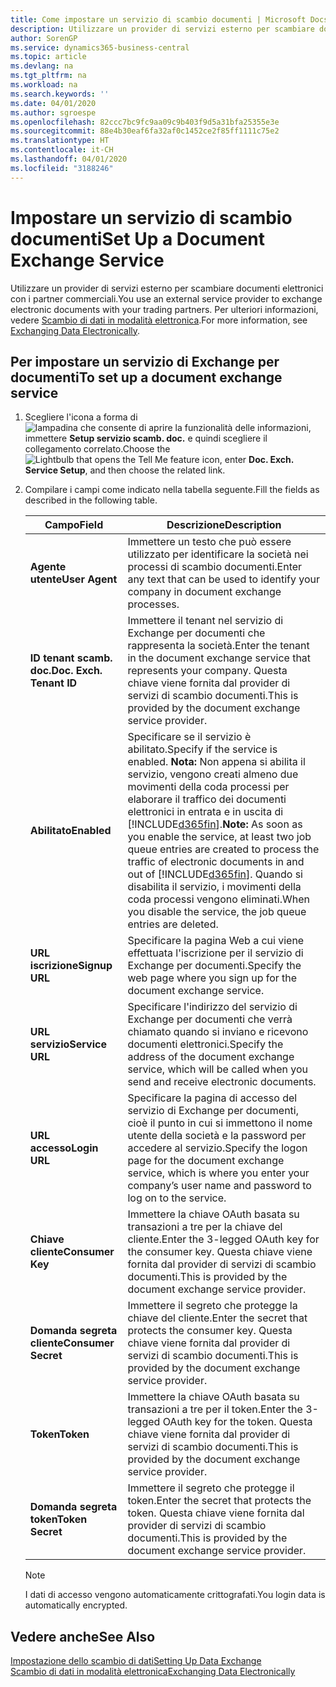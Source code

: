 ```yaml
---
title: Come impostare un servizio di scambio documenti | Microsoft Docs
description: Utilizzare un provider di servizi esterno per scambiare documenti elettronici con i partner commerciali.
author: SorenGP
ms.service: dynamics365-business-central
ms.topic: article
ms.devlang: na
ms.tgt_pltfrm: na
ms.workload: na
ms.search.keywords: ''
ms.date: 04/01/2020
ms.author: sgroespe
ms.openlocfilehash: 82ccc7bc9fc9aa09c9b403f9d5a31bfa25355e3e
ms.sourcegitcommit: 88e4b30eaf6fa32af0c1452ce2f85ff1111c75e2
ms.translationtype: HT
ms.contentlocale: it-CH
ms.lasthandoff: 04/01/2020
ms.locfileid: "3188246"
---
```

# <a name="set-up-a-document-exchange-service"></a><span data-ttu-id="46c31-103">Impostare un servizio di scambio documenti</span><span class="sxs-lookup"><span data-stu-id="46c31-103">Set Up a Document Exchange Service</span></span>
<span data-ttu-id="46c31-104">Utilizzare un provider di servizi esterno per scambiare documenti elettronici con i partner commerciali.</span><span class="sxs-lookup"><span data-stu-id="46c31-104">You use an external service provider to exchange electronic documents with your trading partners.</span></span> <span data-ttu-id="46c31-105">Per ulteriori informazioni, vedere [Scambio di dati in modalità elettronica](across-data-exchange.md).</span><span class="sxs-lookup"><span data-stu-id="46c31-105">For more information, see [Exchanging Data Electronically](across-data-exchange.md).</span></span>  

## <a name="to-set-up-a-document-exchange-service"></a><span data-ttu-id="46c31-106">Per impostare un servizio di Exchange per documenti</span><span class="sxs-lookup"><span data-stu-id="46c31-106">To set up a document exchange service</span></span>  
1. <span data-ttu-id="46c31-107">Scegliere l'icona a forma di ![lampadina che consente di aprire la funzionalità delle informazioni](media/ui-search/search_small.png "Informazioni sull'operazione che si desidera eseguire"), immettere **Setup servizio scamb. doc.** e quindi scegliere il collegamento correlato.</span><span class="sxs-lookup"><span data-stu-id="46c31-107">Choose the ![Lightbulb that opens the Tell Me feature](media/ui-search/search_small.png "Tell me what you want to do") icon, enter **Doc. Exch. Service Setup**, and then choose the related link.</span></span>  
2. <span data-ttu-id="46c31-108">Compilare i campi come indicato nella tabella seguente.</span><span class="sxs-lookup"><span data-stu-id="46c31-108">Fill the fields as described in the following table.</span></span>  

    |<span data-ttu-id="46c31-109">Campo</span><span class="sxs-lookup"><span data-stu-id="46c31-109">Field</span></span>|<span data-ttu-id="46c31-110">Descrizione</span><span class="sxs-lookup"><span data-stu-id="46c31-110">Description</span></span>|  
    |---------------------------------|---------------------------------------|  
    |<span data-ttu-id="46c31-111">**Agente utente**</span><span class="sxs-lookup"><span data-stu-id="46c31-111">**User Agent**</span></span>|<span data-ttu-id="46c31-112">Immettere un testo che può essere utilizzato per identificare la società nei processi di scambio documenti.</span><span class="sxs-lookup"><span data-stu-id="46c31-112">Enter any text that can be used to identify your company in document exchange processes.</span></span>|  
    |<span data-ttu-id="46c31-113">**ID tenant scamb. doc.**</span><span class="sxs-lookup"><span data-stu-id="46c31-113">**Doc. Exch. Tenant ID**</span></span>|<span data-ttu-id="46c31-114">Immettere il tenant nel servizio di Exchange per documenti che rappresenta la società.</span><span class="sxs-lookup"><span data-stu-id="46c31-114">Enter the tenant in the document exchange service that represents your company.</span></span> <span data-ttu-id="46c31-115">Questa chiave viene fornita dal provider di servizi di scambio documenti.</span><span class="sxs-lookup"><span data-stu-id="46c31-115">This is provided by the document exchange service provider.</span></span>|  
    |<span data-ttu-id="46c31-116">**Abilitato**</span><span class="sxs-lookup"><span data-stu-id="46c31-116">**Enabled**</span></span>|<span data-ttu-id="46c31-117">Specificare se il servizio è abilitato.</span><span class="sxs-lookup"><span data-stu-id="46c31-117">Specify if the service is enabled.</span></span> <span data-ttu-id="46c31-118">**Nota:** Non appena si abilita il servizio, vengono creati almeno due movimenti della coda processi per elaborare il traffico dei documenti elettronici in entrata e in uscita di [!INCLUDE[d365fin](includes/d365fin_md.md)].</span><span class="sxs-lookup"><span data-stu-id="46c31-118">**Note:**  As soon as you enable the service, at least two job queue entries are created to process the traffic of electronic documents in and out of [!INCLUDE[d365fin](includes/d365fin_md.md)].</span></span> <span data-ttu-id="46c31-119">Quando si disabilita il servizio, i movimenti della coda processi vengono eliminati.</span><span class="sxs-lookup"><span data-stu-id="46c31-119">When you disable the service, the job queue entries are deleted.</span></span>|  
    |<span data-ttu-id="46c31-120">**URL iscrizione**</span><span class="sxs-lookup"><span data-stu-id="46c31-120">**Signup URL**</span></span>|<span data-ttu-id="46c31-121">Specificare la pagina Web a cui viene effettuata l'iscrizione per il servizio di Exchange per documenti.</span><span class="sxs-lookup"><span data-stu-id="46c31-121">Specify the web page where you sign up for the document exchange service.</span></span>|  
    |<span data-ttu-id="46c31-122">**URL servizio**</span><span class="sxs-lookup"><span data-stu-id="46c31-122">**Service URL**</span></span>|<span data-ttu-id="46c31-123">Specificare l'indirizzo del servizio di Exchange per documenti che verrà chiamato quando si inviano e ricevono documenti elettronici.</span><span class="sxs-lookup"><span data-stu-id="46c31-123">Specify the address of the document exchange service, which will be called when you send and receive electronic documents.</span></span>|  
    |<span data-ttu-id="46c31-124">**URL accesso**</span><span class="sxs-lookup"><span data-stu-id="46c31-124">**Login URL**</span></span>|<span data-ttu-id="46c31-125">Specificare la pagina di accesso del servizio di Exchange per documenti, cioè il punto in cui si immettono il nome utente della società e la password per accedere al servizio.</span><span class="sxs-lookup"><span data-stu-id="46c31-125">Specify the logon page for the document exchange service, which is where you enter your company’s user name and password to log on to the service.</span></span>|  
    |<span data-ttu-id="46c31-126">**Chiave cliente**</span><span class="sxs-lookup"><span data-stu-id="46c31-126">**Consumer Key**</span></span>|<span data-ttu-id="46c31-127">Immettere la chiave OAuth basata su transazioni a tre per la chiave del cliente.</span><span class="sxs-lookup"><span data-stu-id="46c31-127">Enter the 3-legged OAuth key for the consumer key.</span></span> <span data-ttu-id="46c31-128">Questa chiave viene fornita dal provider di servizi di scambio documenti.</span><span class="sxs-lookup"><span data-stu-id="46c31-128">This is provided by the document exchange service provider.</span></span>|  
    |<span data-ttu-id="46c31-129">**Domanda segreta cliente**</span><span class="sxs-lookup"><span data-stu-id="46c31-129">**Consumer Secret**</span></span>|<span data-ttu-id="46c31-130">Immettere il segreto che protegge la chiave del cliente.</span><span class="sxs-lookup"><span data-stu-id="46c31-130">Enter the secret that protects the consumer key.</span></span> <span data-ttu-id="46c31-131">Questa chiave viene fornita dal provider di servizi di scambio documenti.</span><span class="sxs-lookup"><span data-stu-id="46c31-131">This is provided by the document exchange service provider.</span></span>|  
    |<span data-ttu-id="46c31-132">**Token**</span><span class="sxs-lookup"><span data-stu-id="46c31-132">**Token**</span></span>|<span data-ttu-id="46c31-133">Immettere la chiave OAuth basata su transazioni a tre per il token.</span><span class="sxs-lookup"><span data-stu-id="46c31-133">Enter the 3-legged OAuth key for the token.</span></span> <span data-ttu-id="46c31-134">Questa chiave viene fornita dal provider di servizi di scambio documenti.</span><span class="sxs-lookup"><span data-stu-id="46c31-134">This is provided by the document exchange service provider.</span></span>|  
    |<span data-ttu-id="46c31-135">**Domanda segreta token**</span><span class="sxs-lookup"><span data-stu-id="46c31-135">**Token Secret**</span></span>|<span data-ttu-id="46c31-136">Immettere il segreto che protegge il token.</span><span class="sxs-lookup"><span data-stu-id="46c31-136">Enter the secret that protects the token.</span></span> <span data-ttu-id="46c31-137">Questa chiave viene fornita dal provider di servizi di scambio documenti.</span><span class="sxs-lookup"><span data-stu-id="46c31-137">This is provided by the document exchange service provider.</span></span>|  

    > [!NOTE]  
    > <span data-ttu-id="46c31-138">I dati di accesso vengono automaticamente crittografati.</span><span class="sxs-lookup"><span data-stu-id="46c31-138">You login data is automatically encrypted.</span></span>

## <a name="see-also"></a><span data-ttu-id="46c31-139">Vedere anche</span><span class="sxs-lookup"><span data-stu-id="46c31-139">See Also</span></span>  
[<span data-ttu-id="46c31-140">Impostazione dello scambio di dati</span><span class="sxs-lookup"><span data-stu-id="46c31-140">Setting Up Data Exchange</span></span>](across-set-up-data-exchange.md)  
[<span data-ttu-id="46c31-141">Scambio di dati in modalità elettronica</span><span class="sxs-lookup"><span data-stu-id="46c31-141">Exchanging Data Electronically</span></span>](across-data-exchange.md)
